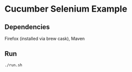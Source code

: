 # Cucumber Selenium Example

## Dependencies

Firefox (installed via brew cask), Maven

## Run
    ./run.sh
